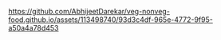 

https://github.com/AbhijeetDarekar/veg-nonveg-food.github.io/assets/113498740/93d3c4df-965e-4772-9f95-a50a4a78d453


